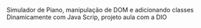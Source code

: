 Simulador de Piano, manipulação de DOM e adicionando classes Dinamicamente com Java Scrip, projeto aula com a DIO
